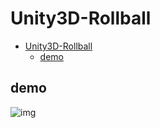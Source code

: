 # Unity3D-Rollball
- [Unity3D-Rollball](#unity3d-rollball)
  - [demo](#demo)

## demo
![img](../doc/../Unity3D-Rollball/doc/img/demo.png)
